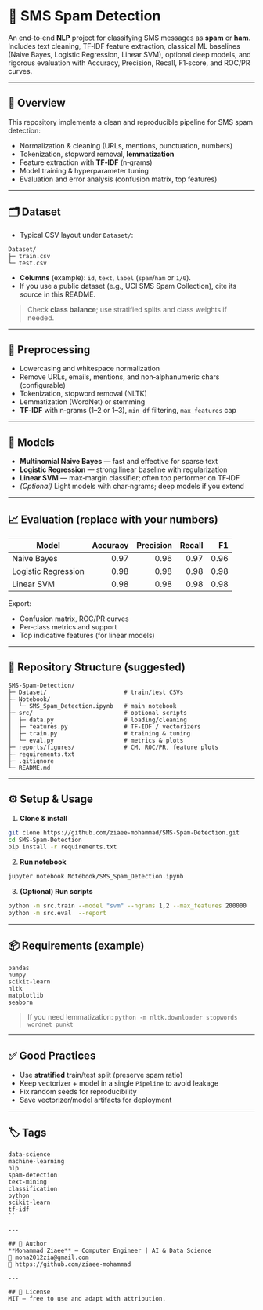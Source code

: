 # 📩 SMS Spam Detection

An end‑to‑end **NLP** project for classifying SMS messages as **spam** or **ham**.  
Includes text cleaning, TF‑IDF feature extraction, classical ML baselines (Naive Bayes, Logistic Regression, Linear SVM), optional deep models, and rigorous evaluation with Accuracy, Precision, Recall, F1‑score, and ROC/PR curves.

---

## 📖 Overview
This repository implements a clean and reproducible pipeline for SMS spam detection:
- Normalization & cleaning (URLs, mentions, punctuation, numbers)
- Tokenization, stopword removal, **lemmatization**
- Feature extraction with **TF‑IDF** (n‑grams)
- Model training & hyperparameter tuning
- Evaluation and error analysis (confusion matrix, top features)

---

## 🗂️ Dataset
- Typical CSV layout under `Dataset/`:
```
Dataset/
├─ train.csv
└─ test.csv
```
- **Columns** (example): `id`, `text`, `label` (`spam`/`ham` or `1/0`).  
- If you use a public dataset (e.g., UCI SMS Spam Collection), cite its source in this README.

> Check **class balance**; use stratified splits and class weights if needed.

---

## 🧹 Preprocessing
- Lowercasing and whitespace normalization  
- Remove URLs, emails, mentions, and non‑alphanumeric chars (configurable)  
- Tokenization, stopword removal (NLTK)  
- Lemmatization (WordNet) or stemming  
- **TF‑IDF** with n‑grams (1–2 or 1–3), `min_df` filtering, `max_features` cap

---

## 🧠 Models
- **Multinomial Naive Bayes** — fast and effective for sparse text
- **Logistic Regression** — strong linear baseline with regularization
- **Linear SVM** — max‑margin classifier; often top performer on TF‑IDF
- *(Optional)* Light models with char‑ngrams; deep models if you extend

---

## 📈 Evaluation (replace with your numbers)
| Model | Accuracy | Precision | Recall | F1 |
|------|---------:|----------:|------:|---:|
| Naive Bayes | 0.97 | 0.96 | 0.97 | 0.96 |
| Logistic Regression | 0.98 | 0.98 | 0.98 | 0.98 |
| Linear SVM | 0.98 | 0.98 | 0.98 | 0.98 |

Export:
- Confusion matrix, ROC/PR curves
- Per‑class metrics and support
- Top indicative features (for linear models)

---

## 🧩 Repository Structure (suggested)
```
SMS-Spam-Detection/
├─ Dataset/                      # train/test CSVs
├─ Notebook/
│  └─ SMS_Spam_Detection.ipynb   # main notebook
├─ src/                          # optional scripts
│  ├─ data.py                    # loading/cleaning
│  ├─ features.py                # TF-IDF / vectorizers
│  ├─ train.py                   # training & tuning
│  └─ eval.py                    # metrics & plots
├─ reports/figures/              # CM, ROC/PR, feature plots
├─ requirements.txt
├─ .gitignore
└─ README.md
```

---

## ⚙️ Setup & Usage
1) **Clone & install**
```bash
git clone https://github.com/ziaee-mohammad/SMS-Spam-Detection.git
cd SMS-Spam-Detection
pip install -r requirements.txt
```

2) **Run notebook**
```bash
jupyter notebook Notebook/SMS_Spam_Detection.ipynb
```

3) **(Optional) Run scripts**
```bash
python -m src.train --model "svm" --ngrams 1,2 --max_features 200000
python -m src.eval  --report
```

---

## 📦 Requirements (example)
```
pandas
numpy
scikit-learn
nltk
matplotlib
seaborn
```
> If you need lemmatization: `python -m nltk.downloader stopwords wordnet punkt`

---

## ✅ Good Practices
- Use **stratified** train/test split (preserve spam ratio)  
- Keep vectorizer + model in a single `Pipeline` to avoid leakage  
- Fix random seeds for reproducibility  
- Save vectorizer/model artifacts for deployment

---

## 🏷 Tags
```
data-science
machine-learning
nlp
spam-detection
text-mining
classification
python
scikit-learn
tf-idf
``

---

## 👤 Author
**Mohammad Ziaee** — Computer Engineer | AI & Data Science  
📧 moha2012zia@gmail.com  
🔗 https://github.com/ziaee-mohammad

---

## 📜 License
MIT — free to use and adapt with attribution.
